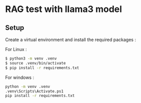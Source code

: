 # RAG test with llama3 model

## Setup

Create a virtual environment and install the required packages :

For Linux :
```bash
$ python3 -m venv .venv
$ source .venv/bin/activate
$ pip install -r requirements.txt
```

For windows :
```bash
python -m venv .venv
.venv\Scripts\Activate.ps1
pip install -r requirements.txt
```
